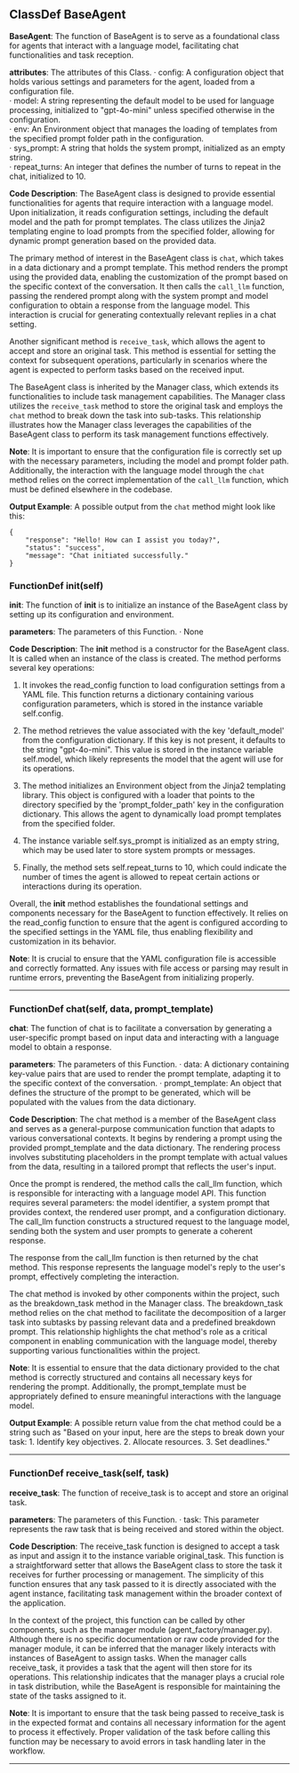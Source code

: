 ## ClassDef BaseAgent
**BaseAgent**: The function of BaseAgent is to serve as a foundational class for agents that interact with a language model, facilitating chat functionalities and task reception.

**attributes**: The attributes of this Class.
· config: A configuration object that holds various settings and parameters for the agent, loaded from a configuration file.  
· model: A string representing the default model to be used for language processing, initialized to "gpt-4o-mini" unless specified otherwise in the configuration.  
· env: An Environment object that manages the loading of templates from the specified prompt folder path in the configuration.  
· sys_prompt: A string that holds the system prompt, initialized as an empty string.  
· repeat_turns: An integer that defines the number of turns to repeat in the chat, initialized to 10.

**Code Description**: The BaseAgent class is designed to provide essential functionalities for agents that require interaction with a language model. Upon initialization, it reads configuration settings, including the default model and the path for prompt templates. The class utilizes the Jinja2 templating engine to load prompts from the specified folder, allowing for dynamic prompt generation based on the provided data.

The primary method of interest in the BaseAgent class is `chat`, which takes in a data dictionary and a prompt template. This method renders the prompt using the provided data, enabling the customization of the prompt based on the specific context of the conversation. It then calls the `call_llm` function, passing the rendered prompt along with the system prompt and model configuration to obtain a response from the language model. This interaction is crucial for generating contextually relevant replies in a chat setting.

Another significant method is `receive_task`, which allows the agent to accept and store an original task. This method is essential for setting the context for subsequent operations, particularly in scenarios where the agent is expected to perform tasks based on the received input.

The BaseAgent class is inherited by the Manager class, which extends its functionalities to include task management capabilities. The Manager class utilizes the `receive_task` method to store the original task and employs the `chat` method to break down the task into sub-tasks. This relationship illustrates how the Manager class leverages the capabilities of the BaseAgent class to perform its task management functions effectively.

**Note**: It is important to ensure that the configuration file is correctly set up with the necessary parameters, including the model and prompt folder path. Additionally, the interaction with the language model through the `chat` method relies on the correct implementation of the `call_llm` function, which must be defined elsewhere in the codebase.

**Output Example**: A possible output from the `chat` method might look like this:
```
{
    "response": "Hello! How can I assist you today?",
    "status": "success",
    "message": "Chat initiated successfully."
}
```
### FunctionDef __init__(self)
**__init__**: The function of __init__ is to initialize an instance of the BaseAgent class by setting up its configuration and environment.

**parameters**: The parameters of this Function.
· None

**Code Description**: The __init__ method is a constructor for the BaseAgent class. It is called when an instance of the class is created. The method performs several key operations:

1. It invokes the read_config function to load configuration settings from a YAML file. This function returns a dictionary containing various configuration parameters, which is stored in the instance variable self.config.

2. The method retrieves the value associated with the key 'default_model' from the configuration dictionary. If this key is not present, it defaults to the string "gpt-4o-mini". This value is stored in the instance variable self.model, which likely represents the model that the agent will use for its operations.

3. The method initializes an Environment object from the Jinja2 templating library. This object is configured with a loader that points to the directory specified by the 'prompt_folder_path' key in the configuration dictionary. This allows the agent to dynamically load prompt templates from the specified folder.

4. The instance variable self.sys_prompt is initialized as an empty string, which may be used later to store system prompts or messages.

5. Finally, the method sets self.repeat_turns to 10, which could indicate the number of times the agent is allowed to repeat certain actions or interactions during its operation.

Overall, the __init__ method establishes the foundational settings and components necessary for the BaseAgent to function effectively. It relies on the read_config function to ensure that the agent is configured according to the specified settings in the YAML file, thus enabling flexibility and customization in its behavior.

**Note**: It is crucial to ensure that the YAML configuration file is accessible and correctly formatted. Any issues with file access or parsing may result in runtime errors, preventing the BaseAgent from initializing properly.
***
### FunctionDef chat(self, data, prompt_template)
**chat**: The function of chat is to facilitate a conversation by generating a user-specific prompt based on input data and interacting with a language model to obtain a response.

**parameters**: The parameters of this Function.
· data: A dictionary containing key-value pairs that are used to render the prompt template, adapting it to the specific context of the conversation.
· prompt_template: An object that defines the structure of the prompt to be generated, which will be populated with the values from the data dictionary.

**Code Description**: The chat method is a member of the BaseAgent class and serves as a general-purpose communication function that adapts to various conversational contexts. It begins by rendering a prompt using the provided prompt_template and the data dictionary. The rendering process involves substituting placeholders in the prompt template with actual values from the data, resulting in a tailored prompt that reflects the user's input.

Once the prompt is rendered, the method calls the call_llm function, which is responsible for interacting with a language model API. This function requires several parameters: the model identifier, a system prompt that provides context, the rendered user prompt, and a configuration dictionary. The call_llm function constructs a structured request to the language model, sending both the system and user prompts to generate a coherent response.

The response from the call_llm function is then returned by the chat method. This response represents the language model's reply to the user's prompt, effectively completing the interaction.

The chat method is invoked by other components within the project, such as the breakdown_task method in the Manager class. The breakdown_task method relies on the chat method to facilitate the decomposition of a larger task into subtasks by passing relevant data and a predefined breakdown prompt. This relationship highlights the chat method's role as a critical component in enabling communication with the language model, thereby supporting various functionalities within the project.

**Note**: It is essential to ensure that the data dictionary provided to the chat method is correctly structured and contains all necessary keys for rendering the prompt. Additionally, the prompt_template must be appropriately defined to ensure meaningful interactions with the language model.

**Output Example**: A possible return value from the chat method could be a string such as "Based on your input, here are the steps to break down your task: 1. Identify key objectives. 2. Allocate resources. 3. Set deadlines."
***
### FunctionDef receive_task(self, task)
**receive_task**: The function of receive_task is to accept and store an original task.

**parameters**: The parameters of this Function.
· task: This parameter represents the raw task that is being received and stored within the object.

**Code Description**: The receive_task function is designed to accept a task as input and assign it to the instance variable original_task. This function is a straightforward setter that allows the BaseAgent class to store the task it receives for further processing or management. The simplicity of this function ensures that any task passed to it is directly associated with the agent instance, facilitating task management within the broader context of the application.

In the context of the project, this function can be called by other components, such as the manager module (agent_factory/manager.py). Although there is no specific documentation or raw code provided for the manager module, it can be inferred that the manager likely interacts with instances of BaseAgent to assign tasks. When the manager calls receive_task, it provides a task that the agent will then store for its operations. This relationship indicates that the manager plays a crucial role in task distribution, while the BaseAgent is responsible for maintaining the state of the tasks assigned to it.

**Note**: It is important to ensure that the task being passed to receive_task is in the expected format and contains all necessary information for the agent to process it effectively. Proper validation of the task before calling this function may be necessary to avoid errors in task handling later in the workflow.
***
